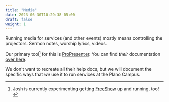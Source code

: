 ```yaml
---
title: "Media"
date: 2023-06-30T10:29:38-05:00
draft: false
weight: 1
---
```


Running media for services (and other events) mostly means controlling the projectors. Sermon notes, worship lyrics, videos.

Our primary tool[^1] for this is [ProPresenter](./propresenter). You can find *their* documentation [over here](https://support.renewedvision.com/hc/en-us/sections/360002412274-ProPresenter-7).

We don't want to recreate all their help docs, but we will document the specific ways that *we* use it to run services at the Plano Campus.

[^1]: Josh is currently experimenting getting [FreeShow](./freeshow) up and running, too!